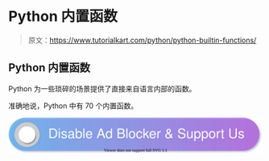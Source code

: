 # Python 内置函数

> 原文：<https://www.tutorialkart.com/python/python-builtin-functions/>

## Python 内置函数

Python 为一些琐碎的场景提供了直接来自语言内部的函数。

准确地说，Python 中有 70 个内置函数。

[![](img/925da31b32d6bc3827932f6c8afb11bb.png)](https://www.tutorialkart.com/)